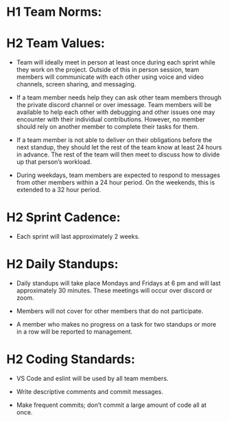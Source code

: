 # H1 Team Norms:

# H2 Team Values:

- Team will ideally meet in person at least once during each sprint while they work on the project. Outside of this in person session, team members will communicate with each other using voice and video channels, screen sharing, and messaging. 

- If a team member needs help they can ask other team members through the private discord channel or over imessage. Team members will be available to help each other with debugging and other issues one may encounter with their individual contributions. However, no member should rely on another member to complete their tasks for them. 

- If a team member is not able to deliver on their obligations before the next standup, they should let the rest of the team know at least 24 hours in advance. The rest of the team will then meet to discuss how to divide up that person’s workload. 

- During weekdays, team members are expected to respond to messages from other members within a 24 hour period. On the weekends, this is extended to a 32 hour period. 


# H2 Sprint Cadence:

- Each sprint will last approximately 2 weeks. 

# H2 Daily Standups:

- Daily standups will take place Mondays and Fridays at 6 pm and will last approximately 30 minutes. These meetings will occur over discord or zoom.

- Members will not cover for other members that do not participate. 

- A member who makes no progress on a task for two standups or more in a row will be reported to management.


# H2 Coding Standards:

- VS Code and eslint will be used by all team members. 

- Write descriptive comments and commit messages.

- Make frequent commits; don’t commit a large amount of code all at once. 

